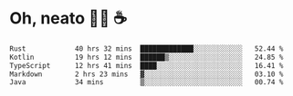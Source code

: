 # Oh, neato 🧑‍💻 ☕

<!--START_SECTION:waka-->

```txt
Rust            40 hrs 32 mins  █████████████░░░░░░░░░░░░   52.44 %
Kotlin          19 hrs 12 mins  ██████▒░░░░░░░░░░░░░░░░░░   24.85 %
TypeScript      12 hrs 41 mins  ████░░░░░░░░░░░░░░░░░░░░░   16.41 %
Markdown        2 hrs 23 mins   ▓░░░░░░░░░░░░░░░░░░░░░░░░   03.10 %
Java            34 mins         ▒░░░░░░░░░░░░░░░░░░░░░░░░   00.74 %
```

<!--END_SECTION:waka-->
